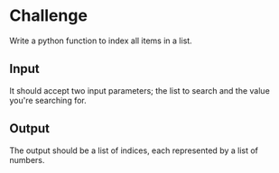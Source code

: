 # Challenge
Write a python function to index all items in a list. 

## Input
 It should accept two input parameters; the list to search and the value you're searching for. 

## Output
The output should be a list of indices, each represented by a list of numbers.

